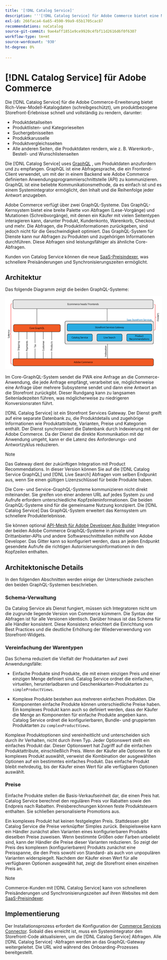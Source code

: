 ```yaml
---
title: '[!DNL Catalog Service]'
description: '''[!DNL Catalog Service] für Adobe Commerce bietet eine Möglichkeit, den Inhalt von Produktansichtsseiten und Produktlistenseiten viel schneller abzurufen als die nativen Adobe Commerce GraphQL-Abfragen."'
exl-id: 266faca4-6a65-4590-99a9-65b1705cac87
recommendations: noCatalog
source-git-commit: 9ae4aff1851e9ce9920c4fbf11d2616d6f0f6307
workflow-type: tm+mt
source-wordcount: '930'
ht-degree: 0%

---
```


# [!DNL Catalog Service] für Adobe Commerce

Die [!DNL Catalog Service] für die Adobe Commerce-Erweiterung bietet Rich-View-Modell-Katalogdaten (schreibgeschützt), um produktbezogene Storefront-Erlebnisse schnell und vollständig zu rendern, darunter:

* Produktdetailseiten
* Produktlisten- und Kategorieseiten
* Suchergebnisseiten
* Produktkarusselle
* Produktvergleichsseiten
* Alle anderen Seiten, die Produktdaten rendern, wie z. B. Warenkorb-, Bestell- und Wunschlistenseiten

Die [!DNL Catalog Service] uses [GraphQL](https://graphql.org/) , um Produktdaten anzufordern und zu empfangen. GraphQL ist eine Abfragesprache, die ein Frontend-Client verwendet, um mit der in einem Backend wie Adobe Commerce definierten Anwendungsprogrammierschnittstelle (API) zu kommunizieren. GraphQL ist eine beliebte Kommunikationsmethode, da es einfach ist und es einem Systemintegrator ermöglicht, den Inhalt und die Reihenfolge jeder Antwort anzugeben.

Adobe Commerce verfügt über zwei GraphQL-Systeme. Das GraphQL-Kernsystem bietet eine breite Palette von Abfragen (Lese-Vorgänge) und Mutationen (Schreibvorgänge), mit denen ein Käufer mit vielen Seitentypen interagieren kann, darunter Produkt, Kundenkonto, Warenkorb, Checkout und mehr. Die Abfragen, die Produktinformationen zurückgeben, sind jedoch nicht für die Geschwindigkeit optimiert. Das GraphQL-System für Dienste kann nur Abfragen zu Produkten und zugehörigen Informationen durchführen. Diese Abfragen sind leistungsfähiger als ähnliche Core-Abfragen.

Kunden von Catalog Service können die neue [SaaS-Preisindexer](../price-index/index.md), was schnellere Preisänderungen und Synchronisierungszeiten ermöglicht.

## Architektur

Das folgende Diagramm zeigt die beiden GraphQL-Systeme:

![Katalogarchitekturdiagramm](assets/catalog-service-architecture.png)

Im Core-GraphQL-System sendet die PWA eine Anfrage an die Commerce-Anwendung, die jede Anfrage empfängt, verarbeitet sie, möglicherweise eine Anfrage über mehrere Subsysteme sendet und dann eine Antwort an die Storefront zurückgibt. Dieser Rundgang kann zu langsamen Seitenladezeiten führen, was möglicherweise zu niedrigeren Konversionsraten führt.

[!DNL Catalog Service] ist ein Storefront Services Gateway. Der Dienst greift auf eine separate Datenbank zu, die Produktdetails und zugehörige Informationen wie Produktattribute, Varianten, Preise und Kategorien enthält. Der Dienst synchronisiert die Datenbank durch Indexierung mit der Adobe Commerce.
Da der Dienst die direkte Kommunikation mit der Anwendung umgeht, kann er die Latenz des Anforderungs- und Antwortzyklus reduzieren.

>[!NOTE]
>
>Das Gateway dient der zukünftigen Integration mit Product Recommendations. In dieser Version können Sie auf die [!DNL Catalog Service GraphQL] und [!DNL Live Search] Abfragen vom selben Endpunkt aus, wenn Sie einen gültigen Lizenzschlüssel für beide Produkte haben.

Die Core- und Service-GraphQL-Systeme kommunizieren nicht direkt miteinander. Sie greifen von einer anderen URL auf jedes System zu und Aufrufe erfordern unterschiedliche Kopfzeileninformationen. Die beiden GraphQL-Systeme sind für die gemeinsame Nutzung konzipiert. Die [!DNL Catalog Service] Das GraphQL-System erweitert das Kernsystem um schnellere Produkterlebnisse.

Sie können optional [API-Mesh für Adobe Developer App Builder](https://developer.adobe.com/graphql-mesh-gateway/) Integration der beiden Adobe Commerce GraphQL-Systeme in private und Drittanbieter-APIs und andere Softwareschnittstellen mithilfe von Adobe Developer. Das Gitter kann so konfiguriert werden, dass an jeden Endpunkt gesendete Aufrufe die richtigen Autorisierungsinformationen in den Kopfzeilen enthalten.

## Architektonische Details

In den folgenden Abschnitten werden einige der Unterschiede zwischen den beiden GraphQL-Systemen beschrieben.

### Schema-Verwaltung

Da Catalog Service als Dienst fungiert, müssen sich Integratoren nicht um die zugrunde liegende Version von Commerce kümmern. Die Syntax der Abfragen ist für alle Versionen identisch. Darüber hinaus ist das Schema für alle Händler konsistent. Diese Konsistenz erleichtert die Einrichtung von Best Practices und die deutliche Erhöhung der Wiederverwendung von Storefront-Widgets.

### Vereinfachung der Warentypen

Das Schema reduziert die Vielfalt der Produktarten auf zwei Anwendungsfälle:

* Einfache Produkte sind Produkte, die mit einem einzigen Preis und einer einzigen Menge definiert sind. Catalog Service ordnet die einfachen, virtuellen, herunterladbaren und Geschenkkarten-Produktarten zu `simpleProductViews`.

* Komplexe Produkte bestehen aus mehreren einfachen Produkten. Die Komponenten einfache Produkte können unterschiedliche Preise haben. Ein komplexes Produkt kann auch so definiert werden, dass der Käufer die Menge an Komponenten für einfache Produkte angeben kann. Catalog Service ordnet die konfigurierbaren, Bundle- und gruppierten Produktarten zu `complexProductViews`.

Komplexe Produktoptionen sind vereinheitlicht und unterscheiden sich durch ihr Verhalten, nicht durch ihren Typ. Jeder Optionswert stellt ein einfaches Produkt dar. Dieser Optionswert hat Zugriff auf die einfachen Produktattribute, einschließlich Preis. Wenn der Käufer alle Optionen für ein komplexes Produkt auswählt, verweist die Kombination der ausgewählten Optionen auf ein bestimmtes einfaches Produkt. Das einfache Produkt bleibt mehrdeutig, bis der Käufer einen Wert für alle verfügbaren Optionen auswählt.

### Preise

Einfache Produkte stellen die Basis-Verkaufseinheit dar, die einen Preis hat. Catalog Service berechnet den regulären Preis vor Rabatten sowie den Endpreis nach Rabatten. Preisberechnungen können feste Produktsteuern enthalten. Sie schließen personalisierte Promotions aus.

Ein komplexes Produkt hat keinen festgelegten Preis. Stattdessen gibt Catalog Service die Preise verknüpfter Simples zurück. Beispielsweise kann ein Händler zunächst allen Varianten eines konfigurierbaren Produkts dieselben Preise zuweisen. Wenn bestimmte Größen oder Farben unbeliebt sind, kann der Händler die Preise dieser Varianten reduzieren. So zeigt der Preis des komplexen (konfigurierbaren) Produkts zunächst eine Preisspanne, die den Preis sowohl von Standard- als auch von unpopulären Varianten widerspiegelt. Nachdem der Käufer einen Wert für alle verfügbaren Optionen ausgewählt hat, zeigt die Storefront einen einzelnen Preis an.

>[!NOTE]
>
> Commerce-Kunden mit [!DNL Catalog Service] kann von schnelleren Preisänderungen und Synchronisierungszeiten auf ihren Websites mit dem [SaaS-Preisindexer](../price-index/index.md).

## Implementierung

Der Installationsprozess erfordert die Konfiguration der [Commerce Services Connector](../landing/saas.md). Sobald dies erreicht ist, muss ein Systemintegrator den Storefront-Code aktualisieren, um die [!DNL Catalog Service] Abfragen. Alle [!DNL Catalog Service] -Abfragen werden an das GraphQL-Gateway weitergeleitet. Die URL wird während des Onboarding-Prozesses bereitgestellt.
